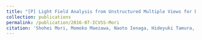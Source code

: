 ```yaml
---
title: "[P] Light Field Analysis from Unstructured Multiple Views for Diminished Reality"
collection: publications
permalink: /publication/2016-07-ICVSS-Mori
citation: 'Shohei Mori, Momoko Maezawa, Naoto Ienaga, Hideyuki Tamura, and Hideo Saito, &quot;Light Field Analysis from Unstructured Multiple Views for Diminished Reality&quot; <i>Proc. Int. Computer Vision Summer School (ICVSS)</i> (2016.7)'
---
```


<!--
externalurl: 'url'
paperurl: 'url'
youtubeurl: 'url'
presentationurl: 'url'
githuburl: 'url'
note: blah blah
-->